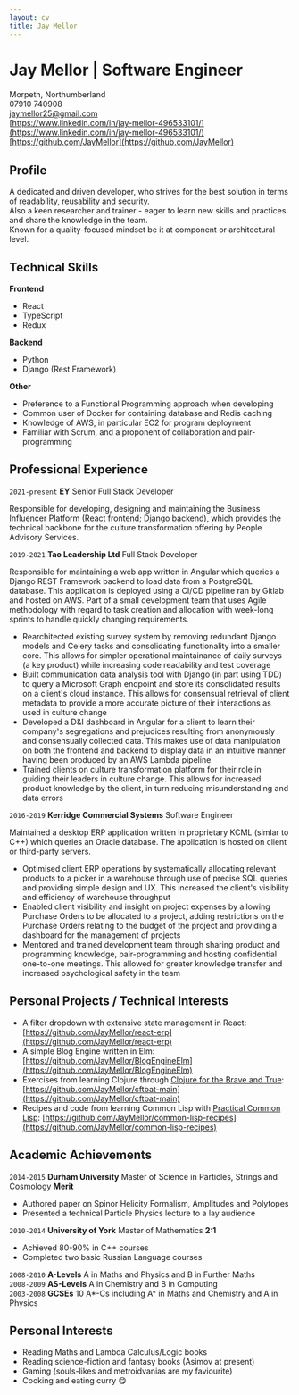 ```yaml
---
layout: cv
title: Jay Mellor
---
```

# Jay Mellor | Software Engineer

Morpeth, Northumberland  
07910 740908  
jaymellor25@gmail.com  
[https://www.linkedin.com/in/jay-mellor-496533101/](https://www.linkedin.com/in/jay-mellor-496533101/)  
[https://github.com/JayMellor](https://github.com/JayMellor)


## Profile
A dedicated and driven developer, who strives for the best solution in terms of readability, reusability and security.  
Also a keen researcher and trainer - eager to learn new skills and practices and share the knowledge in the team.  
Known for a quality-focused mindset be it at component or architectural level.

## Technical Skills

**Frontend**
- React
- TypeScript
- Redux

**Backend**
- Python
- Django (Rest Framework)

**Other**
- Preference to a Functional Programming approach when developing
- Common user of Docker for containing database and Redis caching
- Knowledge of AWS, in particular EC2 for program deployment
- Familiar with Scrum, and a proponent of collaboration and pair-programming


## Professional Experience

`2021-present`
**EY** Senior Full Stack Developer

Responsible for developing, designing and maintaining the Business Influencer Platform (React frontend; Django backend), which provides the technical backbone for the culture transformation offering by People Advisory Services.

`2019-2021`
**Tao Leadership Ltd** Full Stack Developer

Responsible for maintaining a web app written in Angular which queries a Django REST Framework backend to load data from a PostgreSQL database. This application is deployed using a CI/CD pipeline ran by Gitlab and hosted on AWS. Part of a small development team that uses Agile methodology with regard to task creation and allocation with week-long sprints to handle quickly changing requirements.

- Rearchitected existing survey system by removing redundant Django models and Celery tasks and consolidating functionality into a smaller core. This allows for simpler operational maintainance of daily surveys (a key product) while increasing code readability and test coverage
- Built communication data analysis tool with Django (in part using TDD) to query a Microsoft Graph endpoint and store its consolidated results on a client's cloud instance. This allows for consensual retrieval of client metadata to provide a more accurate picture of their interactions as used in culture change
- Developed a D&I dashboard in Angular for a client to learn their company's segregations and prejudices resulting from anonymously and consensually collected data. This makes use of data manipulation on both the frontend and backend to display data in an intuitive manner having been produced by an AWS Lambda pipeline
- Trained clients on culture transformation platform for their role in guiding their leaders in culture change. This allows for increased product knowledge by the client, in turn reducing misunderstanding and data errors

`2016-2019`
**Kerridge Commercial Systems** Software Engineer

Maintained a desktop ERP application written in proprietary KCML (simlar to C++) which queries an Oracle database. The application is hosted on client or third-party servers.

- Optimised client ERP operations by systematically allocating relevant products to a picker in a warehouse through use of precise SQL queries and providing simple design and UX. This increased the client's visibility and efficiency of warehouse throughput
- Enabled client visibility and insight on project expenses by allowing Purchase Orders to be allocated to a project, adding restrictions on the Purchase Orders relating to the budget of the project and providing a dashboard for the management of projects
- Mentored and trained development team through sharing product and programming knowledge, pair-programming and hosting confidential one-to-one meetings. This allowed for greater knowledge transfer and increased psychological safety in the team

## Personal Projects / Technical Interests 
- A filter dropdown with extensive state management in React: [https://github.com/JayMellor/react-erp](https://github.com/JayMellor/react-erp)
- A simple Blog Engine written in Elm: [https://github.com/JayMellor/BlogEngineElm](https://github.com/JayMellor/BlogEngineElm)
- Exercises from learning Clojure through [Clojure for the Brave and True](https://www.braveclojure.com/clojure-for-the-brave-and-true/): [https://github.com/JayMellor/cftbat-main](https://github.com/JayMellor/cftbat-main)
- Recipes and code from learning Common Lisp with [Practical Common Lisp](https://gigamonkeys.com/book/): [https://github.com/JayMellor/common-lisp-recipes](https://github.com/JayMellor/common-lisp-recipes)

## Academic Achievements

`2014-2015`
**Durham University** Master of Science in Particles, Strings and Cosmology **Merit**  
- Authored paper on Spinor Helicity Formalism, Amplitudes and Polytopes
- Presented a technical Particle Physics lecture to a lay audience

`2010-2014`
**University of York** Master of Mathematics **2:1**  
- Achieved 80-90% in C++ courses
- Completed two basic Russian Language courses

`2008-2010` **A-Levels** A in Maths and Physics and B in Further Maths  
`2008-2009` **AS-Levels** A in Chemistry and B in Computing  
`2003-2008` **GCSEs** 10 A\*-Cs including A\* in Maths and Chemistry and A in Physics

## Personal Interests
- Reading Maths and Lambda Calculus/Logic books
- Reading science-fiction and fantasy books (Asimov at present)
- Gaming (souls-likes and metroidvanias are my faviourite)
- Cooking and eating curry 😋


